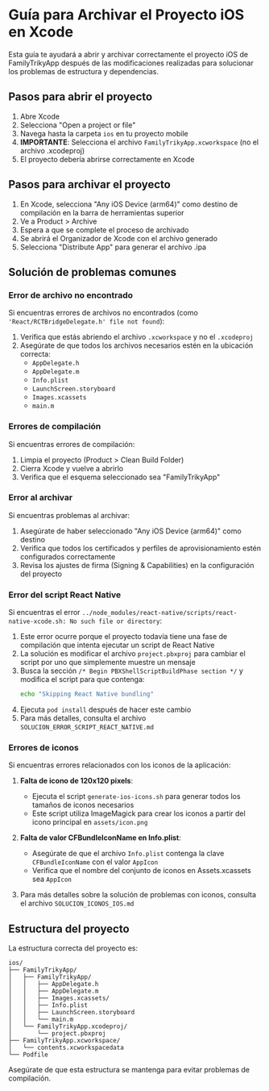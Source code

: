 # Guía para Archivar el Proyecto iOS en Xcode

Esta guía te ayudará a abrir y archivar correctamente el proyecto iOS de FamilyTrikyApp después de las modificaciones realizadas para solucionar los problemas de estructura y dependencias.

## Pasos para abrir el proyecto

1. Abre Xcode
2. Selecciona "Open a project or file"
3. Navega hasta la carpeta `ios` en tu proyecto mobile
4. **IMPORTANTE**: Selecciona el archivo `FamilyTrikyApp.xcworkspace` (no el archivo .xcodeproj)
5. El proyecto debería abrirse correctamente en Xcode

## Pasos para archivar el proyecto

1. En Xcode, selecciona "Any iOS Device (arm64)" como destino de compilación en la barra de herramientas superior
2. Ve a Product > Archive
3. Espera a que se complete el proceso de archivado
4. Se abrirá el Organizador de Xcode con el archivo generado
5. Selecciona "Distribute App" para generar el archivo .ipa

## Solución de problemas comunes

### Error de archivo no encontrado

Si encuentras errores de archivos no encontrados (como `'React/RCTBridgeDelegate.h' file not found`):

1. Verifica que estás abriendo el archivo `.xcworkspace` y no el `.xcodeproj`
2. Asegúrate de que todos los archivos necesarios estén en la ubicación correcta:
   - `AppDelegate.h`
   - `AppDelegate.m`
   - `Info.plist`
   - `LaunchScreen.storyboard`
   - `Images.xcassets`
   - `main.m`

### Errores de compilación

Si encuentras errores de compilación:

1. Limpia el proyecto (Product > Clean Build Folder)
2. Cierra Xcode y vuelve a abrirlo
3. Verifica que el esquema seleccionado sea "FamilyTrikyApp"

### Error al archivar

Si encuentras problemas al archivar:

1. Asegúrate de haber seleccionado "Any iOS Device (arm64)" como destino
2. Verifica que todos los certificados y perfiles de aprovisionamiento estén configurados correctamente
3. Revisa los ajustes de firma (Signing & Capabilities) en la configuración del proyecto

### Error del script React Native

Si encuentras el error `../node_modules/react-native/scripts/react-native-xcode.sh: No such file or directory`:

1. Este error ocurre porque el proyecto todavía tiene una fase de compilación que intenta ejecutar un script de React Native
2. La solución es modificar el archivo `project.pbxproj` para cambiar el script por uno que simplemente muestre un mensaje
3. Busca la sección `/* Begin PBXShellScriptBuildPhase section */` y modifica el script para que contenga:
   ```bash
   echo "Skipping React Native bundling"
   ```
4. Ejecuta `pod install` después de hacer este cambio
5. Para más detalles, consulta el archivo `SOLUCION_ERROR_SCRIPT_REACT_NATIVE.md`

### Errores de iconos

Si encuentras errores relacionados con los iconos de la aplicación:

1. **Falta de icono de 120x120 pixels**:
   - Ejecuta el script `generate-ios-icons.sh` para generar todos los tamaños de iconos necesarios
   - Este script utiliza ImageMagick para crear los iconos a partir del icono principal en `assets/icon.png`

2. **Falta de valor CFBundleIconName en Info.plist**:
   - Asegúrate de que el archivo `Info.plist` contenga la clave `CFBundleIconName` con el valor `AppIcon`
   - Verifica que el nombre del conjunto de iconos en Assets.xcassets sea `AppIcon`

3. Para más detalles sobre la solución de problemas con iconos, consulta el archivo `SOLUCION_ICONOS_IOS.md`

## Estructura del proyecto

La estructura correcta del proyecto es:

```
ios/
├── FamilyTrikyApp/
│   ├── FamilyTrikyApp/
│   │   ├── AppDelegate.h
│   │   ├── AppDelegate.m
│   │   ├── Images.xcassets/
│   │   ├── Info.plist
│   │   ├── LaunchScreen.storyboard
│   │   └── main.m
│   └── FamilyTrikyApp.xcodeproj/
│       └── project.pbxproj
├── FamilyTrikyApp.xcworkspace/
│   └── contents.xcworkspacedata
└── Podfile
```

Asegúrate de que esta estructura se mantenga para evitar problemas de compilación.
